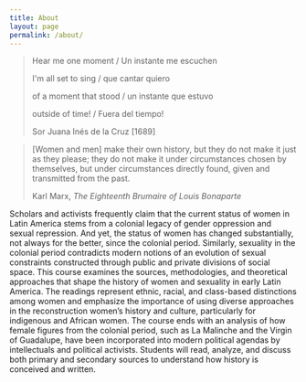 ```yaml
---
title: About
layout: page
permalink: /about/
---
```


> Hear me one moment / Un instante me escuchen 
>
> I'm all set to sing / que cantar quiero 
>
> of a moment that stood / un instante que estuvo 
>
> outside of time! / Fuera del tiempo!
>
> Sor Juana Inés de la Cruz [1689]
 

> [Women and men] make their own history, but they do not make it just as they
please; they do not make it under circumstances chosen by themselves, but under
circumstances directly found, given and transmitted from the past.
> 
> Karl Marx, *The Eighteenth Brumaire of Louis Bonaparte*



Scholars and activists frequently claim that the current status of women in
Latin America stems from a colonial legacy of gender oppression and sexual
repression. And yet, the status of women has changed substantially, not always
for the better, since the colonial period. Similarly, sexuality in the colonial
period contradicts modern notions of an evolution of sexual constraints
constructed through public and private divisions of social space.  This course
examines the sources, methodologies, and theoretical approaches that shape the
history of women and sexuality in early Latin America. The readings represent
ethnic, racial, and class-based distinctions among women and emphasize the
importance of using diverse approaches in the reconstruction women’s history
and culture, particularly for indigenous and African women. The course ends
with an analysis of how female figures from the colonial period, such as La
Malinche and the Virgin of Guadalupe, have been incorporated into modern
political agendas by intellectuals and political activists. Students will read,
analyze, and discuss both primary and secondary sources to understand how
history is conceived and written. 

